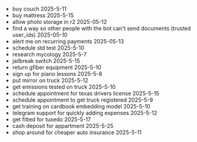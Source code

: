 - buy couch 2025-5-11
- buy mattress 2025-5-15
- allow photo storage in r2 2025-05-12
- find a way so other people with the bot can't send documents (trusted user_ids) 2025-05-10
- alert me on recurring payments 2025-05-13
- schedule std test 2025-5-10
- research mycology 2025-5-7
- jailbreak switch 2025-5-15
- return gfiber equipment 2025-5-10
- sign up for piano lessons 2025-5-8
- put mirror on truck 2025-5-12
- get emissions tested on truck 2025-5-10 
- schedule appointment for texas drivers license 2025-5-15 
- schedule appointment to get truck registered 2025-5-9
- get training on cardbook embedding model 2025-5-10
- telegram support for quickly adding expenses 2025-5-12
- get fitted for tuxedo 2025-5-17
- cash deposit for appartment 2025-5-25
- shop around for cheaper auto insurance 2025-5-11
